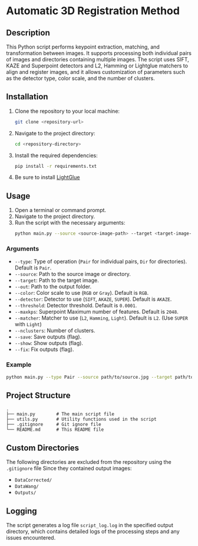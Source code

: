 # Automatic 3D Registration Method

## Description
This Python script performs keypoint extraction, matching, and transformation between images. It supports processing both individual pairs of images and directories containing multiple images. The script uses SIFT, KAZE and Superpoint detectors and L2, Hamming or Lightglue matchers to align and register images, and it allows customization of parameters such as the detector type, color scale, and the number of clusters.

## Installation

1. Clone the repository to your local machine:
    ```sh
    git clone <repository-url>
    ```
2. Navigate to the project directory:
    ```sh
    cd <repository-directory>
    ```
3. Install the required dependencies:
    ```sh
    pip install -r requirements.txt
    ```
4. Be sure to install [LightGlue]("https://github.com/cvg/LightGlue/tree/main")

## Usage
1. Open a terminal or command prompt.
2. Navigate to the project directory.
3. Run the script with the necessary arguments:
    ```sh
    python main.py --source <source-image-path> --target <target-image-path> --out <output-folder> --nclusters <number-of-clusters> [options]
    ```

### Arguments
- `--type`: Type of operation (`Pair` for individual pairs, `Dir` for directories). Default is `Pair`.
- `--source`: Path to the source image or directory.
- `--target`: Path to the target image.
- `--out`: Path to the output folder.
- `--color`: Color scale to use (`RGB` or `Gray`). Default is `RGB`.
- `--detector`: Detector to use (`SIFT`, `AKAZE`, `SUPER`). Default is `AKAZE`.
- `--threshold`: Detector threshold. Default is `0.0001`.
- `--maxkps`: Superpoint Maximum number of features. Default is `2048`.
- `--matcher`: Matcher to use (`L2`, `Hamming`, `Light`). Default is `L2`. (Use `SUPER` with `Light`)
- `--nclusters`: Number of clusters.
- `--save`: Save outputs (flag).
- `--show`: Show outputs (flag).
- `--fix`: Fix outputs (flag).

### Example
```sh
python main.py --type Pair --source path/to/source.jpg --target path/to/target.jpg --out path/to/output --color RGB --detector AKAZE --threshold 0.0001 --matcher L2 --nclusters 5 --save --show --fix
```

## Project Structure
```
.
├── main.py        # The main script file
├── utils.py       # Utility functions used in the script
├── .gitignore     # Git ignore file
└── README.md      # This README file
```

## Custom Directories
The following directories are excluded from the repository using the `.gitignore` file Since they contained output images:
- `DataCorrected/`
- `DataWang/`
- `Outputs/`

## Logging
The script generates a log file `script_log.log` in the specified output directory, which contains detailed logs of the processing steps and any issues encountered.
